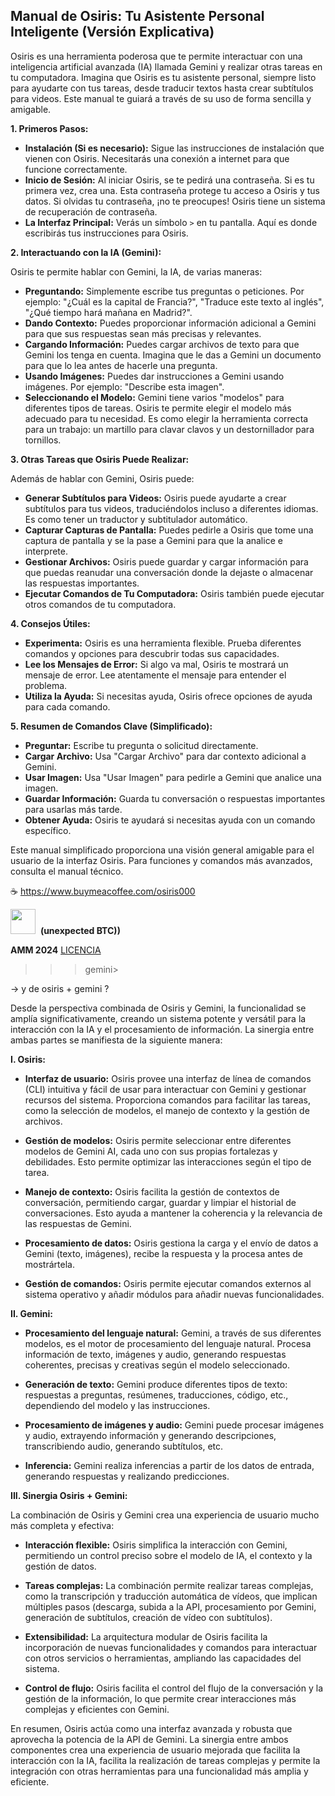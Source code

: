 ## Manual de Osiris: Tu Asistente Personal Inteligente (Versión Explicativa)

Osiris es una herramienta poderosa que te permite interactuar con una inteligencia artificial avanzada (IA) llamada Gemini y realizar otras tareas en tu computadora.  Imagina que Osiris es tu asistente personal, siempre listo para ayudarte con tus tareas, desde traducir textos hasta crear subtítulos para videos.  Este manual te guiará a través de su uso de forma sencilla y amigable.

**1. Primeros Pasos:**

* **Instalación (Si es necesario):**  Sigue las instrucciones de instalación que vienen con Osiris.  Necesitarás una conexión a internet para que funcione correctamente.
* **Inicio de Sesión:** Al iniciar Osiris, se te pedirá una contraseña.  Si es tu primera vez, crea una.  Esta contraseña protege tu acceso a Osiris y tus datos.  Si olvidas tu contraseña, ¡no te preocupes! Osiris tiene un sistema de recuperación de contraseña.
* **La Interfaz Principal:**  Verás un símbolo `>` en tu pantalla.  Aquí es donde escribirás tus instrucciones para Osiris.

**2. Interactuando con la IA (Gemini):**

Osiris te permite hablar con Gemini, la IA, de varias maneras:

* **Preguntando:** Simplemente escribe tus preguntas o peticiones.  Por ejemplo:  "¿Cuál es la capital de Francia?",  "Traduce este texto al inglés", "¿Qué tiempo hará mañana en Madrid?".
* **Dando Contexto:** Puedes proporcionar información adicional a Gemini para que sus respuestas sean más precisas y relevantes.
* **Cargando Información:** Puedes cargar archivos de texto para que Gemini los tenga en cuenta.  Imagina que le das a Gemini un documento para que lo lea antes de hacerle una pregunta.
* **Usando Imágenes:** Puedes dar instrucciones a Gemini usando imágenes.  Por ejemplo: "Describe esta imagen".
* **Seleccionando el Modelo:** Gemini tiene varios "modelos" para diferentes tipos de tareas.  Osiris te permite elegir el modelo más adecuado para tu necesidad.  Es como elegir la herramienta correcta para un trabajo: un martillo para clavar clavos y un destornillador para tornillos.


**3. Otras Tareas que Osiris Puede Realizar:**

Además de hablar con Gemini, Osiris puede:

* **Generar Subtítulos para Videos:**  Osiris puede ayudarte a crear subtítulos para tus videos, traduciéndolos incluso a diferentes idiomas. Es como tener un traductor y subtitulador automático.
* **Capturar Capturas de Pantalla:** Puedes pedirle a Osiris que tome una captura de pantalla y se la pase a Gemini para que la analice e interprete.
* **Gestionar Archivos:** Osiris puede guardar y cargar información para que puedas reanudar una conversación donde la dejaste o almacenar las respuestas importantes.
* **Ejecutar Comandos de Tu Computadora:** Osiris también puede ejecutar otros comandos de tu computadora.


**4. Consejos Útiles:**

* **Experimenta:** Osiris es una herramienta flexible.  Prueba diferentes comandos y opciones para descubrir todas sus capacidades.
* **Lee los Mensajes de Error:** Si algo va mal, Osiris te mostrará un mensaje de error.  Lee atentamente el mensaje para entender el problema.
* **Utiliza la Ayuda:** Si necesitas ayuda, Osiris ofrece opciones de ayuda para cada comando.

**5. Resumen de Comandos Clave (Simplificado):**

* **Preguntar:**  Escribe tu pregunta o solicitud directamente.
* **Cargar Archivo:**  Usa "Cargar Archivo" para dar contexto adicional a Gemini.
* **Usar Imagen:**  Usa "Usar Imagen" para pedirle a Gemini que analice una imagen.
* **Guardar Información:** Guarda tu conversación o respuestas importantes para usarlas más tarde.
* **Obtener Ayuda:**  Osiris te ayudará si necesitas ayuda con un comando específico.

Este manual simplificado proporciona una visión general amigable para el usuario de la interfaz Osiris.  Para funciones y comandos más avanzados, consulta el manual técnico.







 ☕️ https://www.buymeacoffee.com/osiris000   

<img src="https://www.gifss.com/economia/bitcoin/images/bitcoin-05.gif"  width=40 height=40>&nbsp;&nbsp;<b>(unexpected BTC))</b>  

<b>AMM 2024</b> [LICENCIA](LICENSE.md)  




>>> gemini>

 → y de osiris + gemini ?




Desde la perspectiva combinada de Osiris y Gemini, la funcionalidad se amplía significativamente, creando un sistema potente y versátil para la interacción con la IA y el procesamiento de información.  La sinergia entre ambas partes se manifiesta de la siguiente manera:


**I. Osiris:**

* **Interfaz de usuario:** Osiris provee una interfaz de línea de comandos (CLI) intuitiva y fácil de usar para interactuar con Gemini y gestionar recursos del sistema.  Proporciona comandos para facilitar las tareas, como la selección de modelos, el manejo de contexto y la gestión de archivos.

* **Gestión de modelos:** Osiris permite seleccionar entre diferentes modelos de Gemini AI, cada uno con sus propias fortalezas y debilidades. Esto permite optimizar las interacciones según el tipo de tarea.

* **Manejo de contexto:** Osiris facilita la gestión de contextos de conversación, permitiendo cargar, guardar y limpiar el historial de conversaciones. Esto ayuda a mantener la coherencia y la relevancia de las respuestas de Gemini.

* **Procesamiento de datos:** Osiris gestiona la carga y el envío de datos a Gemini (texto, imágenes), recibe la respuesta y la procesa antes de mostrártela.

* **Gestión de comandos:** Osiris permite ejecutar comandos externos al sistema operativo y añadir módulos para añadir nuevas funcionalidades.


**II. Gemini:**

* **Procesamiento del lenguaje natural:** Gemini, a través de sus diferentes modelos, es el motor de procesamiento del lenguaje natural.  Procesa información de texto, imágenes y audio, generando respuestas coherentes, precisas y creativas según el modelo seleccionado.

* **Generación de texto:** Gemini produce diferentes tipos de texto:  respuestas a preguntas, resúmenes, traducciones, código, etc., dependiendo del modelo y las instrucciones.

* **Procesamiento de imágenes y audio:**  Gemini puede procesar imágenes y audio, extrayendo información y generando descripciones, transcribiendo audio, generando subtítulos, etc.

* **Inferencia:** Gemini realiza inferencias a partir de los datos de entrada, generando respuestas y realizando predicciones.


**III. Sinergia Osiris + Gemini:**

La combinación de Osiris y Gemini crea una experiencia de usuario mucho más completa y efectiva:

* **Interacción flexible:** Osiris simplifica la interacción con Gemini, permitiendo un control preciso sobre el modelo de IA, el contexto y la gestión de datos.

* **Tareas complejas:** La combinación permite realizar tareas complejas, como la transcripción y traducción automática de vídeos, que implican múltiples pasos (descarga, subida a la API, procesamiento por Gemini, generación de subtítulos, creación de vídeo con subtítulos).

* **Extensibilidad:** La arquitectura modular de Osiris facilita la incorporación de nuevas funcionalidades y comandos para interactuar con otros servicios o herramientas, ampliando las capacidades del sistema.

* **Control de flujo:** Osiris facilita el control del flujo de la conversación y la gestión de la información, lo que permite crear interacciones más complejas y eficientes con Gemini.


En resumen, Osiris actúa como una interfaz avanzada y robusta que aprovecha la potencia de la API de Gemini.  La sinergia entre ambos componentes crea una experiencia de usuario mejorada que facilita la interacción con la IA, facilita la realización de tareas complejas y permite la integración con otras herramientas para una funcionalidad más amplia y eficiente.



